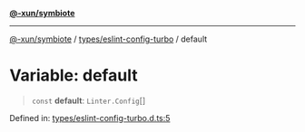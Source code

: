 [**@-xun/symbiote**](../../../README.md)

***

[@-xun/symbiote](../../../README.md) / [types/eslint-config-turbo](../README.md) / default

# Variable: default

> `const` **default**: `Linter.Config`[]

Defined in: [types/eslint-config-turbo.d.ts:5](https://github.com/Xunnamius/symbiote/blob/b0f6e46275dcd7f80ceb92f05b1e0795869afaf6/types/eslint-config-turbo.d.ts#L5)
